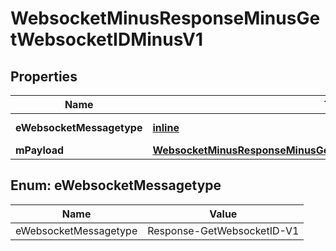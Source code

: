 
# WebsocketMinusResponseMinusGetWebsocketIDMinusV1

## Properties
Name | Type | Description | Notes
------------ | ------------- | ------------- | -------------
**eWebsocketMessagetype** | [**inline**](#EWebsocketMessagetype) | The Type of message | 
**mPayload** | [**WebsocketMinusResponseMinusGetWebsocketIDMinusV1MinusMPayload**](WebsocketMinusResponseMinusGetWebsocketIDMinusV1MinusMPayload.md) |  | 


<a id="EWebsocketMessagetype"></a>
## Enum: eWebsocketMessagetype
Name | Value
---- | -----
eWebsocketMessagetype | Response-GetWebsocketID-V1



